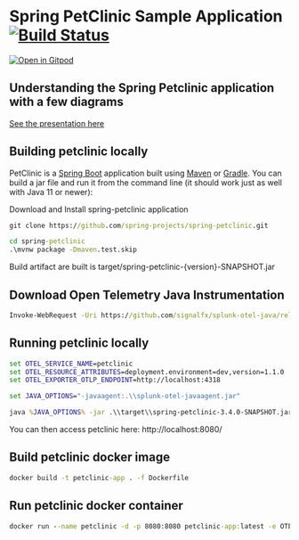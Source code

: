 # Spring PetClinic Sample Application [![Build Status](https://github.com/spring-projects/spring-petclinic/actions/workflows/maven-build.yml/badge.svg)](https://github.com/spring-projects/spring-petclinic/actions/workflows/maven-build.yml)

[![Open in Gitpod](https://gitpod.io/button/open-in-gitpod.svg)](https://gitpod.io/#https://github.com/spring-projects/spring-petclinic)

## Understanding the Spring Petclinic application with a few diagrams
<a href="https://speakerdeck.com/michaelisvy/spring-petclinic-sample-application">See the presentation here</a>

## Building petclinic locally
PetClinic is a [Spring Boot](https://spring.io/guides/gs/spring-boot) application built using [Maven](https://spring.io/guides/gs/maven/) or [Gradle](https://spring.io/guides/gs/gradle/). You can build a jar file and run it from the command line (it should work just as well with Java 11 or newer):


Download and Install spring-petclinic application
```cmd
git clone https://github.com/spring-projects/spring-petclinic.git
```

```cmd
cd spring-petclinic
.\mvnw package -Dmaven.test.skip
```

Build artifact are built is target/spring-petclinic-{version}-SNAPSHOT.jar 

## Download Open Telemetry Java Instrumentation 

```cmd
Invoke-WebRequest -Uri https://github.com/signalfx/splunk-otel-java/releases/latest/download/splunk-otel-javaagent.jar -OutFile splunk-otel-javaagent.jar
```

## Running petclinic locally

```cmd
set OTEL_SERVICE_NAME=petclinic
set OTEL_RESOURCE_ATTRIBUTES=deployment.environment=dev,version=1.1.0
set OTEL_EXPORTER_OTLP_ENDPOINT=http://localhost:4318

set JAVA_OPTIONS="-javaagent:.\\splunk-otel-javaagent.jar"

java %JAVA_OPTIONS% -jar .\\target\\spring-petclinic-3.4.0-SNAPSHOT.jar
```

You can then access petclinic here: http://localhost:8080/

## Build petclinic docker image

```cmd
docker build -t petclinic-app . -f Dockerfile
```

## Run petclinic docker container

```cmd
docker run --name petclinic -d -p 8080:8080 petclinic-app:latest -e OTEL_SERVICE_NAME="petclinic" -e OTEL_RESOURCE_ATTRIBUTES"deployment.environment=dev" -e OTEL_EXPORTER_OTLP_ENDPOINT="http://host.docker.internal:4318" 
```